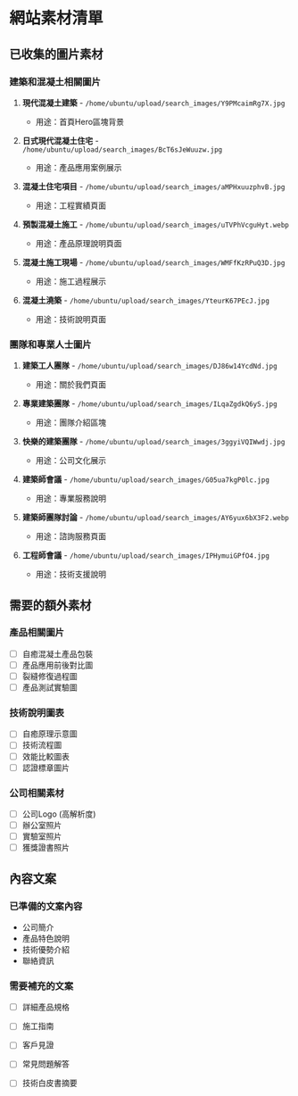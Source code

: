 # 網站素材清單

## 已收集的圖片素材

### 建築和混凝土相關圖片
1. **現代混凝土建築** - `/home/ubuntu/upload/search_images/Y9PMcaimRg7X.jpg`
   - 用途：首頁Hero區塊背景
   
2. **日式現代混凝土住宅** - `/home/ubuntu/upload/search_images/BcT6sJeWuuzw.jpg`
   - 用途：產品應用案例展示
   
3. **混凝土住宅項目** - `/home/ubuntu/upload/search_images/aMPHxuuzphvB.jpg`
   - 用途：工程實績頁面
   
4. **預製混凝土施工** - `/home/ubuntu/upload/search_images/uTVPhVcguHyt.webp`
   - 用途：產品原理說明頁面
   
5. **混凝土施工現場** - `/home/ubuntu/upload/search_images/WMFfKzRPuQ3D.jpg`
   - 用途：施工過程展示
   
6. **混凝土澆築** - `/home/ubuntu/upload/search_images/YteurK67PEcJ.jpg`
   - 用途：技術說明頁面

### 團隊和專業人士圖片
1. **建築工人團隊** - `/home/ubuntu/upload/search_images/DJ86w14YcdNd.jpg`
   - 用途：關於我們頁面
   
2. **專業建築團隊** - `/home/ubuntu/upload/search_images/ILqaZgdkQ6yS.jpg`
   - 用途：團隊介紹區塊
   
3. **快樂的建築團隊** - `/home/ubuntu/upload/search_images/3ggyiVQIWwdj.jpg`
   - 用途：公司文化展示
   
4. **建築師會議** - `/home/ubuntu/upload/search_images/G05ua7kgP0lc.jpg`
   - 用途：專業服務說明
   
5. **建築師團隊討論** - `/home/ubuntu/upload/search_images/AY6yux6bX3F2.webp`
   - 用途：諮詢服務頁面
   
6. **工程師會議** - `/home/ubuntu/upload/search_images/IPHymuiGPfO4.jpg`
   - 用途：技術支援說明

## 需要的額外素材

### 產品相關圖片
- [ ] 自癒混凝土產品包裝
- [ ] 產品應用前後對比圖
- [ ] 裂縫修復過程圖
- [ ] 產品測試實驗圖

### 技術說明圖表
- [ ] 自癒原理示意圖
- [ ] 技術流程圖
- [ ] 效能比較圖表
- [ ] 認證標章圖片

### 公司相關素材
- [ ] 公司Logo (高解析度)
- [ ] 辦公室照片
- [ ] 實驗室照片
- [ ] 獲獎證書照片

## 內容文案

### 已準備的文案內容
- 公司簡介
- 產品特色說明
- 技術優勢介紹
- 聯絡資訊

### 需要補充的文案
- [ ] 詳細產品規格
- [ ] 施工指南
- [ ] 客戶見證
- [ ] 常見問題解答
- [ ] 技術白皮書摘要


